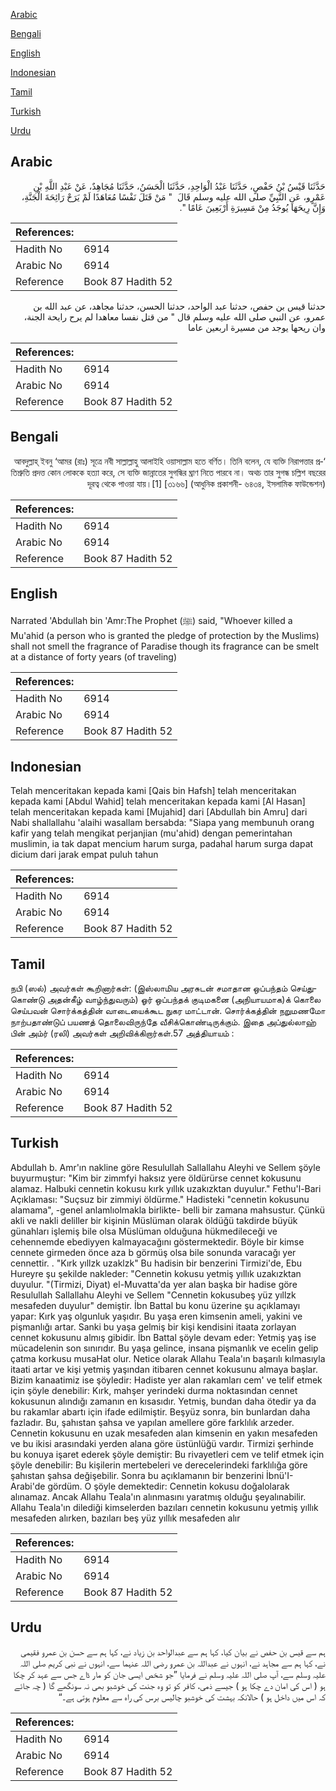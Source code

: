 [Arabic](#arabic)

[Bengali](#bengali)

[English](#english)

[Indonesian](#indonesian)

[Tamil](#tamil)

[Turkish](#turkish)

[Urdu](#urdu)

## Arabic


<div dir="rtl" lang="ar" style={{fontSize:'larger',backgroundColor:'#f8f9fa',padding:20}}>
حَدَّثَنَا قَيْسُ بْنُ حَفْصٍ، حَدَّثَنَا عَبْدُ الْوَاحِدِ، حَدَّثَنَا الْحَسَنُ، حَدَّثَنَا مُجَاهِدٌ، عَنْ عَبْدِ اللَّهِ بْنِ عَمْرٍو، عَنِ النَّبِيِّ صلى الله عليه وسلم قَالَ ‏ "‏ مَنْ قَتَلَ نَفْسًا مُعَاهَدًا لَمْ يَرَحْ رَائِحَةَ الْجَنَّةِ، وَإِنَّ رِيحَهَا يُوجَدُ مِنْ مَسِيرَةِ أَرْبَعِينَ عَامًا ‏"‏‏.‏
</div>
<div style={{backgroundColor:'#f8f9fa',padding:20, marginBottom: 10}}><table> <thead> <tr> <th>References:</th> <th></th> </tr> </thead> <tbody><tr><td>Hadith No</td><td>6914</td></tr><tr><td>Arabic No</td><td>6914</td></tr><tr><td>Reference</td><td>Book 87 Hadith 52</td></tr></tbody></table></div>


<div dir="rtl" lang="ar" style={{fontSize:'larger',backgroundColor:'#f8f9fa',padding:20}}>
حدثنا قيس بن حفص، حدثنا عبد الواحد، حدثنا الحسن، حدثنا مجاهد، عن عبد الله بن عمرو، عن النبي صلى الله عليه وسلم قال " من قتل نفسا معاهدا لم يرح رايحة الجنة، وان ريحها يوجد من مسيرة اربعين عاما
</div>
<div style={{backgroundColor:'#f8f9fa',padding:20, marginBottom: 10}}><table> <thead> <tr> <th>References:</th> <th></th> </tr> </thead> <tbody><tr><td>Hadith No</td><td>6914</td></tr><tr><td>Arabic No</td><td>6914</td></tr><tr><td>Reference</td><td>Book 87 Hadith 52</td></tr></tbody></table></div>

## Bengali


<div dir="rtl" lang="bn" style={{fontSize:'larger',backgroundColor:'#f8f9fa',padding:20}}>
‘আবদুল্লাহ্ ইবনু ‘আমর (রাঃ) সূত্রে নবী সাল্লাল্লাহু আলাইহি ওয়াসাল্লাম হতে বর্ণিত। তিনি বলেন, যে ব্যক্তি নিরাপত্তার প্রতিশ্রুতি প্রদত্ত কোন লোককে হত্যা করে, সে ব্যক্তি জান্নাতের সুগন্ধির ঘ্রাণ নিতে পারবে না। অথচ তার সুগন্ধ চল্লিশ বছরের দূরত্ব থেকে পাওয়া যায়।[1] [৩১৬৬] (আধুনিক প্রকাশনী- ৬৪৩৪, ইসলামিক ফাউন্ডেশন)
</div>
<div style={{backgroundColor:'#f8f9fa',padding:20, marginBottom: 10}}><table> <thead> <tr> <th>References:</th> <th></th> </tr> </thead> <tbody><tr><td>Hadith No</td><td>6914</td></tr><tr><td>Arabic No</td><td>6914</td></tr><tr><td>Reference</td><td>Book 87 Hadith 52</td></tr></tbody></table></div>

## English


<div dir="ltr" lang="en" style={{fontSize:'larger',backgroundColor:'#f8f9fa',padding:20}}>
Narrated 'Abdullah bin 'Amr:The Prophet (ﷺ) said, "Whoever killed a Mu'ahid (a person who is granted the pledge of protection by the Muslims) shall not smell the fragrance of Paradise though its fragrance can be smelt at a distance of forty years (of traveling)
</div>
<div style={{backgroundColor:'#f8f9fa',padding:20, marginBottom: 10}}><table> <thead> <tr> <th>References:</th> <th></th> </tr> </thead> <tbody><tr><td>Hadith No</td><td>6914</td></tr><tr><td>Arabic No</td><td>6914</td></tr><tr><td>Reference</td><td>Book 87 Hadith 52</td></tr></tbody></table></div>

## Indonesian


<div dir="ltr" lang="id" style={{fontSize:'larger',backgroundColor:'#f8f9fa',padding:20}}>
Telah menceritakan kepada kami [Qais bin Hafsh] telah menceritakan kepada kami [Abdul Wahid] telah menceritakan kepada kami [Al Hasan] telah menceritakan kepada kami [Mujahid] dari [Abdullah bin Amru] dari Nabi shallallahu 'alaihi wasallam bersabda: "Siapa yang membunuh orang kafir yang telah mengikat perjanjian (mu'ahid) dengan pemerintahan muslimin, ia tak dapat mencium harum surga, padahal harum surga dapat dicium dari jarak empat puluh tahun
</div>
<div style={{backgroundColor:'#f8f9fa',padding:20, marginBottom: 10}}><table> <thead> <tr> <th>References:</th> <th></th> </tr> </thead> <tbody><tr><td>Hadith No</td><td>6914</td></tr><tr><td>Arabic No</td><td>6914</td></tr><tr><td>Reference</td><td>Book 87 Hadith 52</td></tr></tbody></table></div>

## Tamil


<div dir="ltr" lang="ta" style={{fontSize:'larger',backgroundColor:'#f8f9fa',padding:20}}>
நபி (ஸல்) அவர்கள் கூறினார்கள்: (இஸ்லாமிய அரசுடன் சமாதான ஒப்பந்தம் செய்துகொண்டு அதன்கீழ் வாழ்ந்துவரும்) ஓர் ஒப்பந்தக் குடிமகனை (அநியாயமாக)க் கொலை செய்பவன் சொர்க்கத்தின் வாடையைக்கூட நுகர மாட்டான். சொர்க்கத்தின் நறுமணமோ நாற்பதாண்டுப் பயணத் தொலைவிருந்தே வீசிக்கொண்டிருக்கும். இதை அப்துல்லாஹ் பின் அம்ர் (ரலி) அவர்கள் அறிவிக்கிறார்கள்.57 அத்தியாயம் :
</div>
<div style={{backgroundColor:'#f8f9fa',padding:20, marginBottom: 10}}><table> <thead> <tr> <th>References:</th> <th></th> </tr> </thead> <tbody><tr><td>Hadith No</td><td>6914</td></tr><tr><td>Arabic No</td><td>6914</td></tr><tr><td>Reference</td><td>Book 87 Hadith 52</td></tr></tbody></table></div>

## Turkish


<div dir="ltr" lang="tr" style={{fontSize:'larger',backgroundColor:'#f8f9fa',padding:20}}>
Abdullah b. Amr'ın nakline göre Resulullah Sallallahu Aleyhi ve Sellem şöyle buyurmuştur: "Kim bir zimmfyi haksız yere öldürürse cennet kokusunu alamaz. Halbuki cennetin kokusu kırk yıllık uzakızktan duyulur." Fethu'l-Bari Açıklaması: "Suçsuz bir zimmiyi öldürme." Hadisteki "cennetin kokusunu alamama", -genel anlamlıolmakla birlikte- belli bir zamana mahsustur. Çünkü akli ve nakli deliller bir kişinin Müslüman olarak öldüğü takdirde büyük günahları işlemiş bile olsa Müslüman olduğuna hükmedileceği ve cehennemde ebediyyen kalmayacağını göstermektedir. Böyle bir kimse cennete girmeden önce aza b görmüş olsa bile sonunda varacağı yer cennettir. . "Kırk yıllzk uzaklzk" Bu hadisin bir benzerini Tirmizi'de, Ebu Hureyre şu şekilde nakleder: "Cennetin kokusu yetmiş yıllık uzakızktan duyulur. "(Tirmizi, Diyat) el-Muvatta'da yer alan başka bir hadise göre Resulullah Sallallahu Aleyhi ve Sellem "Cennetin kokusubeş yüz yıllzk mesafeden duyulur" demiştir. İbn Battal bu konu üzerine şu açıklamayı yapar: Kırk yaş olgunluk yaşıdır. Bu yaşa eren kimsenin ameli, yakini ve pişmanlığı artar. Sanki bu yaşa gelmiş bir kişi kendisini itaata zorlayan cennet kokusunu almış gibidir. İbn Battal şöyle devam eder: Yetmiş yaş ise mücadelenin son sınırıdır. Bu yaşa gelince, insana pişmanlık ve ecelin gelip çatma korkusu musaHat olur. Netice olarak Allahu Teala'ın başarılı kılmasıyla itaati artar ve kişi yetmiş yaşından itibaren cennet kokusunu almaya başlar. Bizim kanaatimiz ise şöyledir: Hadiste yer alan rakamları cem' ve telif etmek için şöyle denebilir: Kırk, mahşer yerindeki durma noktasından cennet kokusunun alındığı zamanın en kısasıdır. Yetmiş, bundan daha ötedir ya da bu rakamlar abartı için ifade edilmiştir. Beşyüz sonra, bin bunlardan daha fazladır. Bu, şahıstan şahsa ve yapılan amellere göre farklılık arzeder. Cennetin kokusunu en uzak mesafeden alan kimsenin en yakın mesafeden ve bu ikisi arasındaki yerden alana göre üstünlüğü vardır. Tirmizi şerhinde bu konuya işaret ederek şöyle demiştir: Bu rivayetleri cem ve telif etmek için şöyle denebilir: Bu kişilerin mertebeleri ve derecelerindeki farklılığa göre şahıstan şahsa değişebilir. Sonra bu açıklamanın bir benzerini İbnü'I-Arabi'de gördüm. O şöyle demektedir: Cennetin kokusu doğalolarak alınamaz. Ancak Allahu Teala'ın alınmasını yaratmış olduğu şeyalınabilir. Allahu Teala'ın dilediği kimselerden bazıları cennetin kokusunu yetmiş yıllık mesafeden alırken, bazıları beş yüz yıllık mesafeden alır
</div>
<div style={{backgroundColor:'#f8f9fa',padding:20, marginBottom: 10}}><table> <thead> <tr> <th>References:</th> <th></th> </tr> </thead> <tbody><tr><td>Hadith No</td><td>6914</td></tr><tr><td>Arabic No</td><td>6914</td></tr><tr><td>Reference</td><td>Book 87 Hadith 52</td></tr></tbody></table></div>

## Urdu


<div dir="rtl" lang="ur" style={{fontSize:'larger',backgroundColor:'#f8f9fa',padding:20}}>
ہم سے قیس بن حفص نے بیان کیا، کہا ہم سے عبدالواحد بن زیاد نے، کہا ہم سے حسن بن عمرو فقیمی نے، کہا ہم سے مجاہد نے، انہوں نے عبداللہ بن عمرو رضی اللہ عنہما سے، انہوں نے نبی کریم صلی اللہ علیہ وسلم سے، آپ صلی اللہ علیہ وسلم نے فرمایا ”جو شخص ایسی جان کو مار ڈاے جس سے عہد کر چکا ہو ( اس کی امان دے چکا ہو ) جیسے ذمی، کافر کو تو وہ جنت کی خوشبو بھی نہ سونگھے گا ( چہ جائے کہ اس میں داخل ہو ) حالانکہ بہشت کی خوشبو چالیس برس کی راہ سے معلوم ہوتی ہے۔“
</div>
<div style={{backgroundColor:'#f8f9fa',padding:20, marginBottom: 10}}><table> <thead> <tr> <th>References:</th> <th></th> </tr> </thead> <tbody><tr><td>Hadith No</td><td>6914</td></tr><tr><td>Arabic No</td><td>6914</td></tr><tr><td>Reference</td><td>Book 87 Hadith 52</td></tr></tbody></table></div>
